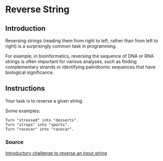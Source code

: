 # Reverse String 

## Introduction

Reversing strings (reading them from right to left, rather than from left to right) is a surprisingly common task in programming.

For example, in bioinformatics, reversing the sequence of DNA or RNA strings is often important for various analyses, such as finding complementary strands or identifying palindromic sequences that have biological significance.

## Instructions

Your task is to reverse a given string.

Some examples:

    Turn "stressed" into "desserts".
    Turn "strops" into "sports".
    Turn "racecar" into "racecar".

### Source
[Introductory challenge to reverse an input string](https://www.freecodecamp.org/news/how-to-reverse-a-string-in-javascript-in-3-different-ways-75e4763c68cb)
